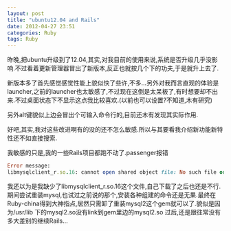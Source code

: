 ```yaml
---
layout: post
title: "ubuntu12.04 and Rails"
date: 2012-04-27 23:51
categories: Ruby
tags: Ruby
---
```

<!--more-->

昨晚,把ubuntu升级到了12.04,其实,对我目前的使用来说,系统是否升级几乎没影响.不过看着更新管理器冒出了新版本,反正也就按几个下的功夫,于是就升上去了.

新版本多了首先感觉感觉性能上貌似快了些许,不多...另外对我而言直观的体验是launcher,之前的launcher也太敏感了,不过现在这倒是太呆板了,有时想要却不出来.不过桌面状态下不显示这点我比较喜欢.(以前也可以设置?不知道,木有研究)

另外alt键貌似上边会冒出个可输入命令行的,目前还木有发现其实际作用.

好吧,其实,我对这些改进啊有的没的还不怎么敏感.所以与其要看我介绍新功能新特性还不如直接搜索.

我敏感的只是,我的一些Rails项目都跑不动了.passenger报错

```ruby
Error message:
libmysqlclient_r.so.16: cannot open shared object file: No such file or directory - /home/xguox/.rvm/gems/Ruby-1.9.2-p290@Rails/gems/mysql2-0.3.11/lib/mysql2/mysql2.so
```

我还以为是我缺少了libmysqlclient_r.so.16这个文件,自己下载了之后也还是不行.期间尝试重装mysql,也试过之前说的那个,安装各种组建的命令还是无果.最终在Ruby-china得到大神指点,居然只需卸了重装mysql2这个gem就可以了.貌似是因为/usr/lib 下的mysql2.so没有link到gem里边的mysql2.so
过后,还是跟往常没有多大差别的继续Rails...